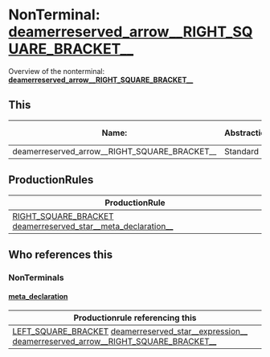# NonTerminal: **[deamerreserved_arrow__RIGHT_SQUARE_BRACKET__](./deamerreserved_arrow__RIGHT_SQUARE_BRACKET__.md)**

Overview of the nonterminal: **[deamerreserved_arrow__RIGHT_SQUARE_BRACKET__](./deamerreserved_arrow__RIGHT_SQUARE_BRACKET__.md)**



## This

| Name:                | Abstraction:    | Is Inlined |
| -------------------- | --------------- | ---------- |
| deamerreserved_arrow__RIGHT_SQUARE_BRACKET__ | Standard | Yes |



## ProductionRules

| ProductionRule |
| ---- |
| [RIGHT_SQUARE_BRACKET](./../Lexicon/RIGHT_SQUARE_BRACKET.md) [deamerreserved_star__meta_declaration__](./deamerreserved_star__meta_declaration__.md)  |




## Who references this

### NonTerminals


#### [meta_declaration](./../Grammar/meta_declaration.md)

| Productionrule referencing this                      |
| ---------------------------------------------------- |
| [LEFT_SQUARE_BRACKET](./../Lexicon/LEFT_SQUARE_BRACKET.md) [deamerreserved_star__expression__](./deamerreserved_star__expression__.md) [deamerreserved_arrow__RIGHT_SQUARE_BRACKET__](./deamerreserved_arrow__RIGHT_SQUARE_BRACKET__.md)  |



